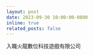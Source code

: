 ```yaml
---
layout: post
date: 2023-09-30 10:00:00-0800
inline: true
related_posts: false
---
```


入職火龍數位科技遊戲有限公司